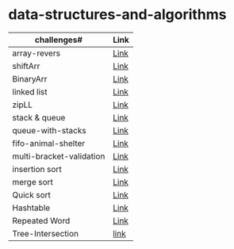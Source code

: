 # data-structures-and-algorithms

challenges#     |  Link
----------------|--------
 array-revers   | [Link ](https://github.com/401-advanced-javascript-raghadanees/data-structures-and-algorithms/tree/array-reverse)
 shiftArr       | [Link ](https://github.com/401-advanced-javascript-raghadanees/data-structures-and-algorithms/tree/array-shift)
 BinaryArr      | [Link ](https://github.com/401-advanced-javascript-raghadanees/data-structures-and-algorithms/pull/3)
  linked list   | [Link ](https://github.com/401-advanced-javascript-raghadanees/data-structures-and-algorithms/tree/master/challenges/linkedList)
zipLL           | [Link ](https://github.com/401-advanced-javascript-raghadanees/data-structures-and-algorithms/tree/master/challenges/llZip)
stack & queue   | [Link ](https://github.com/401-advanced-javascript-raghadanees/data-structures-and-algorithms/tree/master/challenges/stacksAndQueues)
queue-with-stacks| [Link ](https://github.com/401-advanced-javascript-raghadanees/data-structures-and-algorithms/tree/queue-with-stacks)
fifo-animal-shelter | [Link ](https://github.com/401-advanced-javascript-raghadanees/data-structures-and-algorithms/tree/fifo-animal-shelter)
multi-bracket-validation | [Link ](https://github.com/401-advanced-javascript-raghadanees/data-structures-and-algorithms/tree/multi-bracket-validation)
insertion sort |  [Link ](https://github.com/401-advanced-javascript-raghadanees/data-structures-and-algorithms/tree/insertion-sort)
merge sort | [Link ](https://github.com/401-advanced-javascript-raghadanees/data-structures-and-algorithms/tree/merge-sort)
Quick sort | [Link ](https://github.com/401-advanced-javascript-raghadanees/data-structures-and-algorithms/pull/21)
Hashtable | [Link ](https://github.com/401-advanced-javascript-raghadanees/data-structures-and-algorithms/tree/hashtable/challenges/hashtable)
Repeated Word | [Link ](https://github.com/401-advanced-javascript-raghadanees/data-structures-and-algorithms/tree/repeated-word/challenges/repeatedWord)
Tree-Intersection | [link](https://github.com/401-advanced-javascript-raghadanees/data-structures-and-algorithms/tree/tree-intersection/challenges/treeIntersection)
